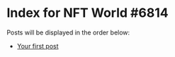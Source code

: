 # Index for NFT World #6814
Posts will be displayed in the order below:

- [Your first post](./001-first.md)

